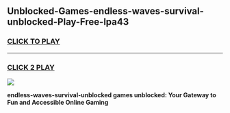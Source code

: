 
## Unblocked-Games-endless-waves-survival-unblocked-Play-Free-lpa43
<h3>
<a href="https://premium76.site?title=endless-waves-survival-unblocked&ref=23A">CLICK TO PLAY</a></h3>
<hr>

<h3>
<a href="https://premium76.site?title=endless-waves-survival-unblocked&ref=23A">CLICK 2 PLAY</a>
  
</h3>

<a href="https://premium76.site?title=endless-waves-survival-unblocked&ref=23A"><img src="https://clearcache.store/games.png"></a>


**endless-waves-survival-unblocked games unblocked: Your Gateway to Fun and Accessible Online Gaming**
